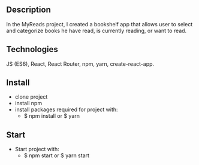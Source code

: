 ## Description
In the MyReads project, I created a bookshelf app that allows user to select and categorize books he have read, is currently reading, or want to read. 

## Technologies
JS (ES6), React, React Router, npm, yarn, create-react-app.

## Install
* clone project
* install npm
* install packages required for project with:
    * $ npm install or $ yarn

## Start
* Start project with:
    * $ npm start or $ yarn start
